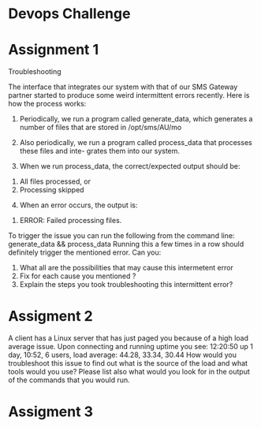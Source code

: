 # Devops Challenge

# Assignment 1

Troubleshooting

The interface that integrates our system with that of our SMS Gateway partner started
to produce some weird intermittent errors recently.
Here is how the process works:
1) Periodically, we run a program called generate_data, which generates a number of files that
are stored in /opt/sms/AU/mo

2) Also periodically, we run a program called process_data that processes these files and inte-
grates them into our system.

3) When we run process_data, the correct/expected output should be:
1. All files processed, or
2. Processing skipped

4) When an error occurs, the output is:

1. ERROR: Failed processing files.

To trigger the issue you can run the following from the command line:
generate_data && process_data
Running this a few times in a row should definitely trigger the mentioned error.
Can you:
1) What all are the possibilities that may cause this intermetent error
2) Fix for each cause you mentioned ?
3) Explain the steps you took troubleshooting this intermittent error?


# Assigment 2

A client has a Linux server that has just paged you because of a high 
load average issue. Upon connecting and running uptime you see:
12:20:50 up 1 day, 10:52, 6 users, load average: 44.28, 33.34, 30.44
How would you troubleshoot this issue to find out what is the source of 
the load and what tools would you use? Please list also what would you 
look for in the output of the commands that you would run.

# Assigment 3


